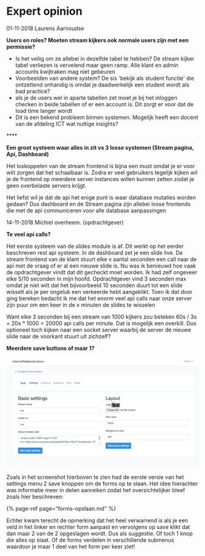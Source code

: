 # Expert opinion

01-11-2018 Laurens Aarnoudse

**Users en roles? Moeten stream kijkers ook normale users zijn met een permissie?**

* Is het veilig om ze allebei in dezelfde tabel te hebben? De stream kijker tabel verliezen is vervelend maar geen ramp. Alle klant en admin accounts kwijtraken mag niet gebeuren
* Voorbeelden van andere system? De sis 'bekijk als student functie' die ontzettend onhandig is omdat je daadwerkelijk een student wordt als bad practice?
* als je de users wel in aparte tabellen zet moet je bij het inloggen checken in beide tabellen of er een account is. Dit zorgt  er voor dat de load time langer wordt
* Dit is een bekend probleem binnen systemen. Mogelijk heeft een docent van de afdeling ICT wat nuttige insights? 

\*\*\*\*

**Een groot systeem waar alles in zit vs 3 losse systemen \(Stream pagina, Api, Dashboard\)**

Het loskoppelen van de stream frontend is bijna een must omdat je er voor wilt zorgen dat het schaalbaar is. Zodra er veel gebruikers tegelijk kijken wil je de frontend op meerdere server instances willen kunnen zetten zodat je geen overbelaste servers krijgt. 

Het liefst wil je dat de api het enige punt is waar database mutaties worden gedaan? Dus dashboard en de Stream pagina zijn allebei losse frontends die met de api communiceren voor alle database aanpassingen



14-11-2018 Michiel overheem. \(opdrachtgever\)

**Te veel api calls?**

Het eerste systeem van de slides module is af. Dit werkt op het eerder beschreven rest api systeem. In de dashboard zet je een slide live. De stream frontend van de klant stuurt elke x aantal seconden een call naar de api met de vraag of er al een nieuwe slide is. Nu was ik benieuwd hoe vaak de opdrachtgever vindt dat dit gecheckt moet worden. Ik had zelf ongeveer elke 5/10 seconden in mijn hoofd. Opdrachtgever vind 3 seconden max omdat je niet wilt dat het bijvoorbeeld 10 seconden duurt tot een slide wisselt als je per ongeluk een verkeerde hebt aangeklikt. Toen ik dat door ging bereken bedacht ik me dat het enorm veel api calls naar onze server zijn puur om een keer in de x minuten de slides te wisselen

Want elke 3 seconden bij een stream van 1000 kijkers zou beteken 60s / 3s = 20s \* 1000 = 20000 api calls per minute. Dat is mogelijk een overkill. Dus optioneel toch kijken naar een socket server waarbij de server de nieuwe slide naar de voorkant stuurt uit zichzelf?

**Meerdere save buttons of maar 1?**

![](../.gitbook/assets/screen-shot-2018-11-16-at-15.18.12.png)

Zoals in het screenshot hierboven te zien had de eerste versie van het settings menu 2 save knoppen om de forms op te slaan. Het idee hierachter was informatie meer in delen aanreiken zodat het overzichtelijker bleef zoals hier beschreven:

{% page-ref page="forms-opslaan.md" %}

Echter kwam terecht de opmerking dat het heel verwarrend is als je een veld in het linker en rechter form aanpast en vervolgens op save klikt dat dan maar 2 van de 2 opgeslagen wordt. Dus als suggestie. Of toch 1 knop die alles op slaat. Of de forms verdelen in verschillende submenus waardoor je maar 1 deel van het form per keer ziet!

